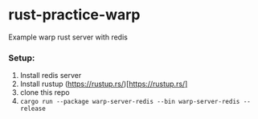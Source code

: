 # rust-practice-warp
Example warp rust server with redis


### Setup:
1) Install redis server
2) Install rustup (https://rustup.rs/)[https://rustup.rs/]
3) clone this repo
4) `cargo run --package warp-server-redis --bin warp-server-redis --release`
